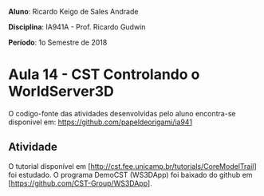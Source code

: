 **Aluno**: Ricardo Keigo de Sales Andrade

**Disciplina**: IA941A - Prof. Ricardo Gudwin

**Período**: 1o Semestre de 2018

# Aula 14 - CST Controlando o WorldServer3D

O codigo-fonte das atividades desenvolvidas pelo aluno encontra-se disponivel em:
https://github.com/papeldeorigami/ia941

## Atividade

O tutorial disponível em [http://cst.fee.unicamp.br/tutorials/CoreModelTrail] foi estudado.
O programa DemoCST (WS3DApp) foi baixado do github em [https://github.com/CST-Group/WS3DApp].


